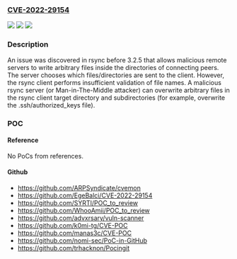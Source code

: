 ### [CVE-2022-29154](https://cve.mitre.org/cgi-bin/cvename.cgi?name=CVE-2022-29154)
![](https://img.shields.io/static/v1?label=Product&message=n%2Fa&color=blue)
![](https://img.shields.io/static/v1?label=Version&message=n%2Fa&color=blue)
![](https://img.shields.io/static/v1?label=Vulnerability&message=n%2Fa&color=brighgreen)

### Description

An issue was discovered in rsync before 3.2.5 that allows malicious remote servers to write arbitrary files inside the directories of connecting peers. The server chooses which files/directories are sent to the client. However, the rsync client performs insufficient validation of file names. A malicious rsync server (or Man-in-The-Middle attacker) can overwrite arbitrary files in the rsync client target directory and subdirectories (for example, overwrite the .ssh/authorized_keys file).

### POC

#### Reference
No PoCs from references.

#### Github
- https://github.com/ARPSyndicate/cvemon
- https://github.com/EgeBalci/CVE-2022-29154
- https://github.com/SYRTI/POC_to_review
- https://github.com/WhooAmii/POC_to_review
- https://github.com/advxrsary/vuln-scanner
- https://github.com/k0mi-tg/CVE-POC
- https://github.com/manas3c/CVE-POC
- https://github.com/nomi-sec/PoC-in-GitHub
- https://github.com/trhacknon/Pocingit

